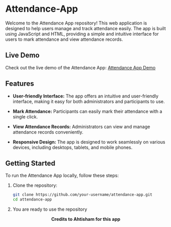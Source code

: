 # Attendance-App

Welcome to the Attendance App repository! This web application is designed to help users manage and track attendance easily. The app is built using JavaScript and HTML, providing a simple and intuitive interface for users to mark attendance and view attendance records.

## Live Demo

Check out the live demo of the Attendance App: [Attendance App Demo](https://attendance-app-eta.vercel.app/)

## Features

- **User-friendly Interface:** The app offers an intuitive and user-friendly interface, making it easy for both administrators and participants to use.
  
- **Mark Attendance:** Participants can easily mark their attendance with a single click.

- **View Attendance Records:** Administrators can view and manage attendance records conveniently.

- **Responsive Design:** The app is designed to work seamlessly on various devices, including desktops, tablets, and mobile phones.

## Getting Started

To run the Attendance App locally, follow these steps:

1. Clone the repository:

   ```bash
   git clone https://github.com/your-username/attendance-app.git
   cd attendance-app
   ```
2. You are ready to use the repository
   

<p align="center"><strong>Credits to Ahtisham for this app</strong></p>

